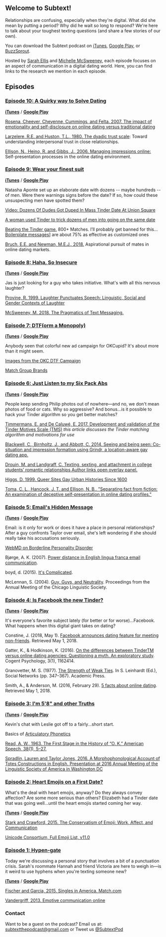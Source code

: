 ## Welcome to Subtext!

Relationships are confusing, especially when they're digital. What did she mean by putting a period? Why did he wait so long to respond? We're here to talk about your toughest texting questions (and share a few stories of our own). 

You can download the Subtext podcast on [iTunes](https://itunes.apple.com/us/podcast/subtext/id1386242049?mt=2), [Google Play](https://play.google.com/music/listen?u=0#/ps/Iwbymy4vmrwpbxm3u3odpqr32xq), or [BuzzSprout](https://subtext.buzzsprout.com/). 

Hosted by [Sarah Ellis](https://sarahabbottellis.com/) and [Michelle McSweeney](http://michelleamcsweeney.com/), each episode focuses on an aspect of communication in a digital dating world. Here, you can find links to the research we mention in each episode.

## Episodes


<!--Katie: Punctuation is a feminist issue
**[iTunes]()** / **[Google Play]()**
### [Episode ](https://subtext.buzzsprout.com/) 
[Bindley, K. 2018. The tyranny of the exclamation point is causing email and text anxiety: We've become addicted to exclamation points in emails and texts, and going cold turkey freaks people out. Wall Street Journal.](http://search.proquest.com/docview/2087619390/citation/86D90D2F8174D4DPQ/2)
[Waseleski, C. 2006. Gender and the Use of Exclamation Points in Computer-Mediated Communication: An Analysis of Exclamations Posted to Two Electronic Discussion Lists. Journal of Computer-Mediated Communication](http://onlinelibrary.wiley.com/doi/10.1111/j.1083-6101.2006.00305.x/abstract)
-->

### [Episode 10: A Quirky way to Solve Dating](https://www.buzzsprout.com/admin/episodes/807521-episode-10-a-quirky-way-to-solve-dating)

**[iTunes](https://itunes.apple.com/us/podcast/episode-10-a-quirky-way-to-solve-dating/id1386242049?i=1000420191312&mt=2)** / **[Google Play](https://play.google.com/music/m/Dou63yvypiv62czid3tyux3wpb4?t=Episode_10_A_Quirky_Way_to_Solve_Dating-Subtext)**

[Rosena, Cheever, Cheyenne, Cummings, and Felta. 2007. The impact of emotionality and self-disclosure on online dating versus traditional dating](https://www.semanticscholar.org/paper/The-impact-of-emotionality-and-self-disclosure-on-Rosen-Cheever/11d2a2968b3e48a4061844539146d3e258be06c6)

[Larzelere, R.E. and Huston, T.L., 1980. The dyadic trust scale](https://www.jstor.org/stable/351903?casa_token=HtMTZzAl224AAAAA:BT5raC-8LyyPoBLKpc4GhN964uyBMv4uyWk8EVxVNmWOTM8PLxG4664J-7pXrI49p7MnGFGYBzQEsG01Nm6TjwfdoEHKpYlz0sfrdRBO_Yv8VUMcJ_EgOA&seq=1#metadata_info_tab_contents): Toward understanding interpersonal trust in close relationships.

[Ellison, N., Heino, R. and Gibbs, J., 2006. Managing impressions online:](https://academic.oup.com/jcmc/article/11/2/415/4617726) Self-presentation processes in the online dating environment.

<!--Nancy: O.K. is definitely not ok
### [Episode ](https://subtext.buzzsprout.com/) 
**[iTunes]()** / **[Google Play]()**
[Read, A.W., 1963. The first stage in the history of "OK".](https://www.jstor.org/stable/453580?casa_token=te9UZDGeRVsAAAAA:E3PoEc1msg1TO91YXvN_WQwjwVDudbGH5-j8kiAtTwHh-Tnlk-JhBNzZLz1CetV-dR0FGzMBbwh5QJL1wT6f5xicU8SXlp_2rGjIyU-CZle4wCQlszq-GQ&seq=1#page_scan_tab_contents)
[Read, A.W., 1963. The second stage in the history of" OK".](https://www.jstor.org/stable/453285?casa_token=MOxRZ0UwpAEAAAAA:yQe7VhomEmy6wVmru3fH8qafvnSTB2BibP0LhWXSMc6LJPusJgAlHoYX3CR91SJ0tfhURYuujuF1GiAbnZkOGZifKXiAV2eSFb6iZ_pRF7dcsxKXmGysRQ&seq=1#page_scan_tab_contents)
[Greenspan, S., 2011. 11 Points Guide to Hooking Up: Lists and Advice about First Dates, Hotties, Scandals, Pick-ups, Threesomes, and Booty Calls.](https://books.google.com/books?hl=en&lr=&id=lDEh_KvkIbwC&oi=fnd&pg=PA27&dq=11+Points+Guide+to+Hooking+Up:+Lists+and+Advice+about+First+Dates,+Hotties,+Scandals,+Pick-ups,+Threesomes,+and+Booty+Calls&ots=hUagZIv9oi&sig=J_rWQp1Bg2iokJJ3LT4K1IL9aHs#v=onepage&q=11%20Points%20Guide%20to%20Hooking%20Up%3A%20Lists%20and%20Advice%20about%20First%20Dates%2C%20Hotties%2C%20Scandals%2C%20Pick-ups%2C%20Threesomes%2C%20and%20Booty%20Calls&f=false)
[Heath, M., 2018. Orthography in social media: Pragmatic and prosodic interpretations of caps lock.](https://journals.linguisticsociety.org/proceedings/index.php/PLSA/article/viewFile/4350/3961)
[McSweeney, M.A., 2018. The Pragmatics of Text Messaging: Making Meaning in Messages.](https://rdcu.be/4fum)
-->



### [Episode 9: Wear your finest suit](https://subtext.buzzsprout.com/) 
**[iTunes](https://itunes.apple.com/us/podcast/episode-9-wear-your-finest-suit/id1386242049?i=1000419283773&mt=2)** / **[Google Play](https://play.google.com/music/m/Dfsckhsaicu5u7i444547wrr4ui?t=Episode_9_Wear_Your_Finest_Suit-Subtext)**

Natasha Aponte set up an elaborate date with dozens -- maybe hundreds -- of men. Were there warnings signs before the date? If so, how could these unsuspecting men have spotted them?

[Video: Dozens Of Dudes Got Duped In Mass Tinder Date At Union Square](http://gothamist.com/2018/08/20/dudes_duped_in_tinder_scam.php)


[A woman used Tinder to trick dozens of men into going on the same date](https://www.fastcompany.com/90221456/a-woman-used-tinder-to-trick-dozens-of-men-into-going-on-the-same-date)

[Beating the Tinder game.](https://medium.com/@blakejamieson/beating-the-tinder-game-4f08c9ec0d80) 800+ Matches. I’ll probably get banned for this…
[Boilerplate messages](https://www.thecut.com/2014/10/put-less-effort-into-your-online-dating-messages.html)] are about 75% as effective as customized ones

[Bruch, E.E. and Newman, M.E.J., 2018.](http://advances.sciencemag.org/content/4/8/eaap9815)
 Aspirational pursuit of mates in online dating markets.


<!--Lauren: If the punctuation fits ...!
**[iTunes]()** / **[Google Play]()**
[99% Invisible Episode on the interrobang](https://99percentinvisible.org/episode/interrobang/)
[Parkes, M.B., 2016. Pause and Effect: an Introduction to the History of Punctuation in the West.](https://www.taylorfrancis.com/books/9781351912471)
[Bazin, J.P.H.B., 1966. Plumons l'oiseau: divertissement. ](https://books.google.com/books/about/Plumons_l_oiseau.html?id=9mw_fr3kQ14C)
[Progressive Punctuation](http://progressivepunctuation.com/)
-->


<!--Natalie: 
### [Episode ](https://subtext.buzzsprout.com/) 
**[iTunes]()** / **[Google Play]()**
[Ramirez, A., Sumner, E.M., Fleuriet, C. and Cole, M., 2014. When online dating partners meet offline: The effect of modality switching on relational communication between online daters.](https://academic.oup.com/jcmc/article/20/1/99/4067565)
[Boilerplate messages are about 75% as effective as customized ones](https://www.thecut.com/2014/10/put-less-effort-into-your-online-dating-messages.html)
[Rosen, L.D., Cheever, N.A., Cummings, C. and Felt, J., 2008. The impact of emotionality and self-disclosure on online dating versus traditional dating. ](https://www.semanticscholar.org/paper/The-impact-of-emotionality-and-self-disclosure-on-Rosen-Cheever/11d2a2968b3e48a4061844539146d3e258be06c6)
[Virtual Dating Assistants. How Many Messages Does It Take To Get Her To Meet In Person?](https://www.virtualdatingassistants.com/how-many-messages-does-it-take-to-set-up-a-first-date)

-->

### [Episode 8: Haha, So Insecure](https://subtext.buzzsprout.com/)
**[iTunes](https://itunes.apple.com/us/podcast/episode-8-haha-so-insecure/id1386242049?i=1000418424151&mt=2)** / **[Google Play](https://play.google.com/music/m/Du3wrc6tznnefseyhrlnuwxm6l4?t=Episode_8_Haha_So_Insecure-Subtext)**

Jas is just looking for a guy who takes initiative. What's with all this nervous laughter?

[Provine, R. 1999. Laughter Punctuates Speech: Linguistic, Social and Gender Contexts of Laughter](https://onlinelibrary.wiley.com/doi/abs/10.1111/j.1439-0310.1993.tb00478.x)

[McSweeney, M. 2018. The Pragmatics of Text Messaging.](https://www.readcube.com/articles/10.4324/9781315142340?shared_access_token=-o1LXxar0Kn0ecpDJoqEewLBIUWHziPdsn0vlMIwK3RccoAziWym0WTO3EKYYusIPfGNvH3IFnrVNqqNbRadBJ5WCkorZyZmMqzWtRIALpUVS_X4j7b2-Hb2dZj6cMAK5hcDl3bHS9xbvP6wlMl64FZlq0nUlEc42n6AbTvx07A%3D)

### [Episode 7: DTF(orm a Monopoly)](https://subtext.buzzsprout.com/)
**[iTunes](https://itunes.apple.com/us/podcast/episode-7-dtf-orm-a-monopoly/id1386242049?i=1000417565605&mt=2)** / **[Google Play](https://play.google.com/music/m/Dq7zl6elrtdmzmmlsedttjkdeve?t=Episode_7_DTForm_a_Monopoly-Subtext)**

Anybody seen that colorful new ad campaign for OKCupid? It's about more than it might seem.

[Images from the OKC DTF Campaign](https://theblog.okcupid.com/more-images-from-our-dtf-campaign-revealed-121ad0a153fe)

[Match Group Brands](https://mtch.com/brands/)


### [Episode 6: Just Listen to my Six Pack Abs](https://subtext.buzzsprout.com/)
**[iTunes](https://itunes.apple.com/us/podcast/episode-6-just-listen-to-my-six-pack-abs/id1386242049?i=1000416697265&mt=2)** / **[Google Play](https://play.google.com/music/m/Dpafemy5kga2oonbwonl4t4cj4m?t=Episode_6_Just_Listen_To_My_Six-Pack_Abs-Subtext)**

People keep sending Philip photos out of nowhere—and no, we don't mean photos of food or cats. Why so aggressive? And bonus...is it possible to hack your Tinder algorithm so you get better matches?

[Timmermans, E. and De Caluwé, E. 2017. Development and validation of the Tinder Motives Scale (TMS)](http://www.sciencedirect.com/science/article/pii/S0747563217300286) *this article discusses the Tinder matching algorithm and motivations for use*

[Blackwell, C., Birnholtz, J., and Abbott, C. 2014. Seeing and being seen: Co-situation and impression formation using Grindr, a location-aware gay dating app.](http://journals.sagepub.com/doi/abs/10.1177/1461444814521595)

[Drouin, M. and Landgraff, C. Texting, sexting, and attachment in college students’ romantic relationships
Author links open overlay panel.](https://www.sciencedirect.com/science/article/pii/S0747563211002329)

[Higgs, D. 1999. Queer Sites Gay Urban Histories Since 1600](https://www.taylorfrancis.com/books/9781134724680)

[Toma, C. L., Hancock, J. T. and Ellison, N. B.. "Separating fact from fiction: An examination of deceptive self-presentation in online dating profiles." ](http://journals.sagepub.com/doi/abs/10.1177/0146167208318067)


### [Episode 5: Email's Hidden Message](https://subtext.buzzsprout.com/)
**[iTunes](https://itunes.apple.com/us/podcast/episode-5-emails-hidden-message/id1386242049?i=1000415734744&mt=2)** / **[Google Play](https://play.google.com/music/m/Dmdekigwfkzfjzmwxj3yshoyi2e?t=Episode_5_Emails_Hidden_Message-Subtext)**

Email: is it only for work or does it have a place in personal relationships? After a guy confronts Taylor over email, she's left wondering if she should really take his accusations seriously. 

[WebMD on Borderline Personality Disorder](https://www.webmd.com/mental-health/ss/slideshow-personality-disorders)

Bjørge, A. K. (2007). [Power distance in English lingua franca email communication](https://onlinelibrary.wiley.com/doi/abs/10.1111/j.1473-4192.2007.00133.x). 

boyd, d. (2015). [It's Complicated](https://yalebooks.yale.edu/book/9780300199000/its-complicated).

McLennan, S. (2004). [Guy, Guys, and Neutrality](https://www.ingentaconnect.com/content/cls/pcls/2004/00000040/00000001/art00016). Proceedings from the Annual Meeting of the Chicago Linguistic Society.

### [Episode 4: Is Facebook the new Tinder?](https://subtext.buzzsprout.com/)

**[iTunes](https://itunes.apple.com/us/podcast/episode-4-could-facebook-be-the-new-tinder/id1386242049?i=1000414872058&mt=2)** / **[Google Play](https://play.google.com/music/m/Dxrjxmw7gztjvk2whysmhmcc75e?t=Episode_4_Could_Facebook_be_the_new_Tinder-Subtext)**

It's everyone's favorite subject lately (for better or for worse)...Facebook. What happens when this digital giant takes on dating?

Constine, J. (2018, May 1). [Facebook announces dating feature for meeting non-friends](http://social.techcrunch.com/2018/05/01/facebook-dating/). Retrieved May 1, 2018.

Gatter, K., & Hodkinson, K. (2016). [On the differences between TinderTM versus online dating agencies: Questioning a myth. An exploratory study](https://doi.org/10.1080/23311908.2016.1162414). Cogent Psychology, 3(1), 1162414. 

Granovetter, M. S. (1977). [The Strength of Weak Ties](https://doi.org/10.1016/B978-0-12-442450-0.50025-0). In S. Leinhardt (Ed.), Social Networks (pp. 347–367). Academic Press. 

Smith, A., & Anderson, M. (2016, February 29). [5 facts about online dating](http://www.pewresearch.org/fact-tank/2016/02/29/5-facts-about-online-dating/). Retrieved May 1, 2018.


### [Episode 3: I'm 5'8" and other Truths](https://subtext.buzzsprout.com/)

**[iTunes](https://itunes.apple.com/us/podcast/episode-3-im-58-and-other-truths/id1386242049?i=1000413826645&mt=2)** / **[Google Play](https://play.google.com/music/m/D6i5f6djk7g2h2cwjz4dz2unaiu?t=Episode_3_Im_58_and_Other_Truths-Subtext)**

Kevin's chat with Leslie got off to a fairly...short start.

Basics of [Articulatory Phonetics](https://en.wikipedia.org/wiki/Articulatory_phonetics)

[Read, A. W., 1963. The First Stage in the History of “O. K.” American Speech, 38(1), 5–27.](https://doi.org/10.2307/453580)

[Spradlin, Lauren and Taylor Jones, 2016. A Morphophonological Account of Totes Constructions in English. Presentation at 2016 Annual Meeting of the Linguistic Society of America in Washington DC](https://www.youtube.com/watch?v=3cJoiGQ7yj0)



### [Episode 2: Heart Emojis on a First Date?](https://subtext.buzzsprout.com/)

What's the deal with heart emojis, anyway? Do they always convey affection? Are some more serious than others? Elizabeth had a Tinder date that was going well...until the heart emojis started coming her way. 

**[iTunes](https://itunes.apple.com/us/podcast/episode-2-heart-emojis-on-a-first-date/id1386242049?i=1000412692120&mt=2)** / **[Google Play](https://play.google.com/music/m/Dvqvesqdoselmh2bs2cvscbxvva?t=Episode_2_Heart_Emojis_on_a_First_Date-Subtext)**

[Stark and Crawford, 2015. The Conservatism of Emoji: Work, Affect, and Communication](http://journals.sagepub.com/doi/abs/10.1177/2056305115604853)

[Unicode Consortium, Full Emoji List, v11.0](http://unicode.org/emoji/charts/full-emoji-list.html)



### [Episode 1: Hypen-gate](https://subtext.buzzsprout.com/)

Today we're discussing a personal story that involves a bit of a punctuation crisis. Sarah's roommate Hannah and friend Victoria are here to weigh in—is it weird to use hyphens when you're texting someone new?

**[iTunes](https://itunes.apple.com/us/podcast/episode-1-hyphen-gate/id1386242049?i=1000411763818&mt=2)** / **[Google Play](https://play.google.com/music/m/Dgnf5bmtygitptpz4wgcggbgo2i?t=Episode_1_Hyphen-gate-Subtext)**

[Fischer and Garcia, 2015. Singles in America. Match.com](https://www.singlesinamerica.com/2015/)

[Vandergriff, 2013. Emotive communication online](https://www.sciencedirect.com/science/article/pii/S037821661300057X)


### Contact

Want to be a guest on the podcast? Email us at: [subtextthepodcast@gmail.com](mailto:subtextthepodcast@gmail.com) or Tweet us [@SubtextPod](https://twitter.com/SubtextPod)

